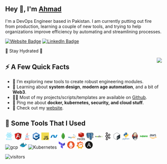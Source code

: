 <h2>Hey 👋, I'm <a href="https://www.shakay.com/devops/">Ahmad</a></h2>
<p>I'm a DevOps Engineer based in Pakistan. I am currently putting out fire from production, learning a couple of new tools, and trying to help organizations improve efficiency by automating and streamlining processes.</p>
<p><a href="https://www.shakay.com/devops"><img src="https://img.shields.io/badge/-shakay.com/devops-4E69C8?style=flat-square&amp;labelColor=4E69C8&amp;logo=Firefox&amp;link=https://shakay.com/devops" alt="Website Badge"></a> <a href="https://www.linkedin.com/in/shakay/"><img src="https://img.shields.io/badge/-@shakay-0077B5?style=flat-square&amp;labelColor=0077B5&amp;logo=LinkedIn&amp;link=https://www.linkedin.com/in/shakay/" alt="LinkedIn Badge"></a></p>
<p>🌊 Stay Hydrated 🌊</p>
<img align="right" src="https://media1.giphy.com/media/13HgwGsXF0aiGY/giphy.gif" />
<h2>⚡️ A Few Quick Facts</h2>
<ul>
<li>🔭 I’m exploring new tools to create robust engineering modules.</li>
<li>🧐 Learning about <strong>system design</strong>, <strong>modern age automation</strong>, and a bit of <strong>Web3</strong>.</li>
<li>👨‍💻 Most of my projects/scripts/templates are available on <a href="https://github.com/shakayhere">Github</a>.</li>
<li>💬 Ping me about <strong>docker, kubernetes, security, and cloud stuff</strong>.</li>
<li>📙 Check out my <a href="https://www.shakay.com/devops">website</a>.</li>
</ul>

<h2>🚀 Some Tools That I Used</h2>
<p align="left">
<img src="https://raw.githubusercontent.com/devicons/devicon/master/icons/react/react-original-wordmark.svg" alt="react" width="25" height="25" />
<img src="https://raw.githubusercontent.com/devicons/devicon/master/icons/angularjs/angularjs-original.svg" alt="angular-js" width="25" height="25" />
<img src="https://raw.githubusercontent.com/devicons/devicon/master/icons/java/java-original-wordmark.svg" alt="java" width="25" height="25" />
<img src="https://raw.githubusercontent.com/devicons/devicon/master/icons/cplusplus/cplusplus-original.svg" alt="c++" width="25" height="25" />
<img src="https://raw.githubusercontent.com/devicons/devicon/master/icons/javascript/javascript-original.svg" alt="javascript" width="25" height="25" />
<img src="https://raw.githubusercontent.com/devicons/devicon/master/icons/dot-net/dot-net-original.svg" alt=".NET" width="25" height="25" />
<img src="https://raw.githubusercontent.com/devicons/devicon/master/icons/mongodb/mongodb-original.svg" alt="mongodb" width="25" height="25" />
<img src="https://raw.githubusercontent.com/devicons/devicon/master/icons/mysql/mysql-original-wordmark.svg" alt="mysql" width="25" height="25" />
<img src="https://raw.githubusercontent.com/devicons/devicon/master/icons/redis/redis-original-wordmark.svg" alt="redis" width="25" height="25" />
<img src="https://raw.githubusercontent.com/devicons/devicon/master/icons/postgresql/postgresql-original.svg" alt="postgresql" width="25" height="25" />
<img src="https://raw.githubusercontent.com/devicons/devicon/master/icons/nodejs/nodejs-original-wordmark.svg" alt="nodejs" width="25" height="25" />
<img src="https://raw.githubusercontent.com/devicons/devicon/master/icons/apachekafka/apachekafka-original.svg" alt="Kafka" width="25" height="25" />
<img src="https://raw.githubusercontent.com/devicons/devicon/master/icons/bash/bash-original.svg" alt="bash" width="25" height="25" />
<img src="https://raw.githubusercontent.com/devicons/devicon/master/icons/python/python-original-wordmark.svg" alt="python" width="25" height="25" />
<img src="https://raw.githubusercontent.com/devicons/devicon/master/icons/jenkins/jenkins-original.svg" alt="jenkins" width="25" height="25" />
<img src="https://raw.githubusercontent.com/devicons/devicon/master/icons/nginx/nginx-original.svg" alt="nginx" width="25" height="25" />
<img src="https://raw.githubusercontent.com/github/explore/80688e429a7d4ef2fca1e82350fe8e3517d3494d/topics/aws/aws.png" alt="aws" width="25" height="25" />
<img src="https://www.vectorlogo.zone/logos/google_cloud/google_cloud-icon.svg" alt="gcp" width="25" height="25" />
<img src="https://raw.githubusercontent.com/devicons/devicon/master/icons/docker/docker-original.svg" alt="Docker" width="25" height="25" />
<img src="https://www.vectorlogo.zone/logos/kubernetes/kubernetes-icon.svg" alt="Kubernetes" width="25" height="25" />
<img src="https://raw.githubusercontent.com/devicons/devicon/master/icons/terraform/terraform-original.svg" alt="terraform" width="25" height="25" />
<img src="https://raw.githubusercontent.com/devicons/devicon/master/icons/prometheus/prometheus-original.svg" alt="Prometheus" width="25" height="25" />
<img src="https://raw.githubusercontent.com/devicons/devicon/master/icons/grafana/grafana-original.svg" alt="Grafana" width="25" height="25" />
<img src="https://raw.githubusercontent.com/devicons/devicon/master/icons/ansible/ansible-original.svg" alt="Ansible" width="25" height="25" />
</p>
<p><img src="https://visitor-badge.glitch.me/badge?page_id=shakayhere.shakayhere" alt="visitors"></p>
